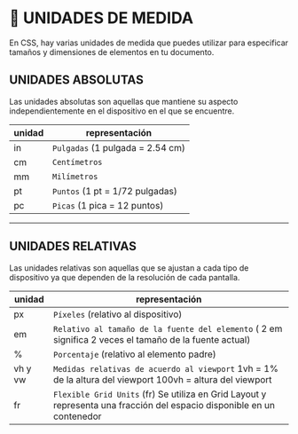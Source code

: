 #  :symbols: UNIDADES DE MEDIDA
En CSS, hay varias unidades de medida que puedes utilizar para especificar tamaños y dimensiones de elementos en tu documento. 

## UNIDADES ABSOLUTAS
Las unidades absolutas son aquellas que mantiene su aspecto independientemente en el dispositivo en el que se encuentre.

<div  align="center" >
  
| unidad | representación |
|---|---|
| in	| `Pulgadas` (1 pulgada = 2.54 cm) |
| cm	| `Centímetros` | 
| mm	| `Milímetros` |
| pt	| `Puntos` (1 pt = 1/72 pulgadas) |
| pc	| `Picas` (1 pica = 12 puntos) |

</div>

***

## UNIDADES RELATIVAS
Las unidades relativas son aquellas que se ajustan a cada tipo de dispositivo ya que dependen de la resolución de cada pantalla.

<div  align="center" >

| unidad | representación   |
|---|---|
| px 	| `Píxeles` (relativo al dispositivo) |
| em	| `Relativo al tamaño de la fuente del elemento` ( 2 em significa 2 veces el tamaño de la fuente actual) |
| %	| `Porcentaje` (relativo al elemento padre) |
| vh y vw 	| `Medidas relativas de acuerdo al viewport` 1vh = 1% de la altura del viewport 100vh = altura del viewport |
| fr	| `Flexible Grid Units` (fr) Se utiliza en Grid Layout y representa una fracción del espacio disponible en un contenedor |

</div>

<br>
<br>












